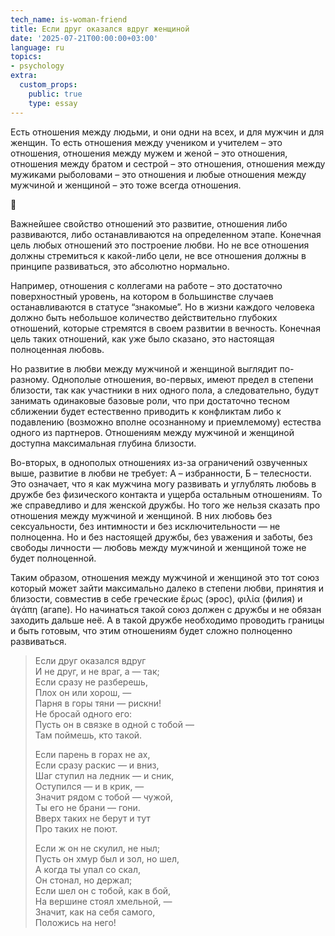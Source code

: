 ```yaml
---
tech_name: is-woman-friend
title: Если друг оказался вдруг женщиной
date: '2025-07-21T00:00:00+03:00'
language: ru
topics:
- psychology
extra:
  custom_props:
    public: true
    type: essay
---
```


Есть отношения между людьми, и они одни на всех, и для мужчин и для женщин. То есть отношения между учеником и учителем – это отношения, отношения между мужем и женой – это отношения, отношения между братом и сестрой – это отношения, отношения между мужиками рыболовами – это отношения и любые отношения между мужчиной и женщиной – это тоже всегда отношения. 

󱚥

Важнейшее свойство отношений это развитие, отношения либо развиваются, либо останавливаются на определенном этапе. Конечная цель любых отношений это построение любви. Но не все отношения должны стремиться к какой-либо цели, не все отношения должны в принципе развиваться, это абсолютно нормально.

Например, отношения с коллегами на работе – это достаточно поверхностный уровень, на котором в большинстве случаев останавливаются в статусе “знакомые”. Но в жизни каждого человека должно быть небольшое количество действительно глубоких отношений, которые стремятся в своем развитии в вечность. Конечная цель таких отношений, как уже было сказано, это настоящая полноценная любовь.

Но развитие в любви между мужчиной и женщиной выглядит по-разному. 
Однополые отношения, во-первых, имеют предел в степени близости, так как участники в них одного пола, а следовательно, будут занимать одинаковые базовые роли, что при достаточно тесном сближении будет естественно приводить к конфликтам либо к подавлению (возможно вполне осознанному и приемлемому) естества одного из партнеров. Отношениям между мужчиной и женщиной доступна максимальная глубина близости. 

Во-вторых, в однополых отношениях из-за ограничений озвученных выше, развитие в любви не требует: А – избранности, Б – телесности. Это означает, что я как мужчина могу развивать и углублять любовь в дружбе без физического контакта и ущерба остальным отношениям. То же справедливо и для женской дружбы. Но того же нельзя сказать про отношения между мужчиной и женщиной. В них любовь без сексуальности, без интимности и без исключительности — не полноценна. Но и без настоящей дружбы, без уважения и заботы, без свободы личности — любовь между мужчиной и женщиной тоже не будет полноценной. 

Таким образом, отношения между мужчиной и женщиной это тот союз который может зайти максимально далеко в степени любви, принятия и близости, совместив в себе греческие ἔρως (эрос), φιλία (филия) и ἀγάπη (агапе). Но начинаться такой союз должен с дружбы и не обязан заходить дальше неё. А в такой дружбе необходимо проводить границы и быть готовым, что этим отношениям будет сложно полноценно развиваться.

>Если друг оказался вдруг  
И не друг, и не враг, а — так;  
Если сразу не разберешь,  
Плох он или хорош, —  
Парня в горы тяни — рискни!  
Не бросай одного его:  
Пусть он в связке в одной с тобой —  
Там поймешь, кто такой.
>
>Если парень в горах не ах,  
Если сразу раскис — и вниз,  
Шаг ступил на ледник — и сник,  
Оступился — и в крик, —  
Значит рядом с тобой — чужой,  
Ты его не брани — гони.  
Вверх таких не берут и тут  
Про таких не поют.
>
>Если ж он не скулил, не ныл;  
Пусть он хмур был и зол, но шел,  
А когда ты упал со скал,  
Он стонал, но держал;  
Если шел он с тобой, как в бой,  
На вершине стоял хмельной, —  
Значит, как на себя самого,  
Положись на него!